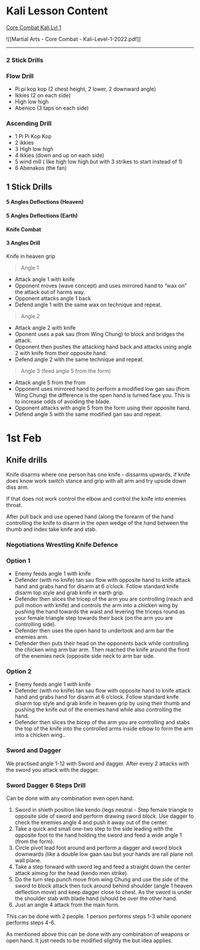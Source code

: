 
# Kali Lesson Content
[Core Combat Kali Lvl 1 ](https://drive.google.com/file/d/1TwyNwoZnq_dT9JPaobbSZzrYEtkbA7-C/view?usp=sharing)

![[Martial Arts - Core Combat - Kali-Level-1-2022.pdf]]




---

### 2 Stick Drills

### Flow Drill
-   Pi pi kop kop (2 chest height, 2 lower, 2 downward angle)
-   Ikkies (2 on each side)
-   High low high
-   Abenico (3 taps on each side)


### Ascending Drill
-   1 Pi Pi Kop Kop
-   2 ikkies
-   3 High low high
-   4 Ikkies (down and up on each side)
-   5 wind mill ( like high low high but with 3 strikes to start instead of 1)
-   6 Abenakos (the fan)


## 1 Stick Drills

#### 5 Angles Deflections (Heaven)

#### 5 Angles Deflections (Earth)

#### Knife Combat

#### 3 Angles Drill
Knife in heaven grip

> Angle 1
-   Attack angle 1 with knife
-   Opponent moves (wave concept) and uses mirrored hand to “wax on” the attack out of harms way.
-   Opponent attacks angle 1 back
-   Defend angle 1 with the same wax on technique and repeat.

> Angle 2
-   Attack angle 2 with knife
-   Oponent uses a pak sau (from Wing Chung) to block and bridges the attack.
-   Opponent then pushes the attacking hand back and attacks using angle 2 with knife from their opposite hand.
-   Defend angle 2 with the same technique and repeat.

> Angle 3 (feed angle 5 from the form)
-   Attack angle 5 from the from
-   Opponent uses mirrored hand to perform a modified low gan sau (from Wing Chung) the difference is the open hand is turned face you. This is to increase odds of avoiding the blade.
-   Opponent attacks with angle 5 from the form using their opposite hand.
-   Defend angle 5 with the same modified gan sau and repeat.


# 1st Feb

## Knife drills
Knife disarms where one person has one knife - dissarms upwards, if knife does know work switch stance and grip with alt arm and try upside down diss arm.

If that does not work control the elbow and control the knife into enemies throat.

After pull back and use opened hand (along the forearm of the hand controlling the knife to disarm in the open wedge of the hand between the thumb and index take knife and stab.

### Negotiations Wrestling Knife Defence


### Option 1
-   Enemy feeds angle 1 with knife
-   Defender (with no knife) tan sau flow with opposite hand to knife attack hand and grabs hand for disarm at 6 o’clock. Follow standard knife disarm top style and grab knife in earth grip.
-   Defender then slices the tricep of the arm you are controlling (reach and pull motion with knife) and controls the arm into a chicken wing by pushing the hand towards the waist and levering the triceps round as your female triangle step towards their back (on the arm you are controlling side).
-   Defender then uses the open hand to undertook and arm bar the enemies arm.
-   Defender then puts their head on the opponents back while controlling the chicken wing arm bar arm. Then reached the knife around the front of the enemies neck (opposite side neck to arm bar side.


### Option 2
-   Enemy feeds angle 1 with knife
-   Defender (with no knife) tan sau flow with opposite hand to knife attack hand and grabs hand for disarm at 6 o’clock. Follow standard knife disarm top style and grab knife in heaven grip by using their thumb and pushing the knife out of the enemies hand while also controlling the hand.
-   Defender then slices the bicep of the arm you are controlling and stabs the top of the knife into the controlled arms inside elbow to form the arm into a chicken wing..


### Sword and Dagger
We practised angle 1-12 with Sword and dagger. After every 2 attacks with the sword you attack with the dagger.


### Sword Dagger 6 Steps Drill
Can be done with any combination even open hand.
1.  Sword in shieth position like kendo (legs neutral - Step female triangle to opposite side of sword and perform drawing sword block. Use dagger to check the enemies angle 4 and push it away out of the center.
2.  Take a quick and small one-two step to the side leading with the opposite foot to the hand holding the sword and feed a wide angle 1 (from the form).
3.  Circle pivot lead foot around and perform a dagger and sword block downwards (like a double low gaan sau but your hands are rail plane not wall plane.
4.  Take a step forward with sword leg and feed a straight down the center attack aiming for the head (kendo men strike).
5.  Do the turn step punch move from wing Chung and use the side of the sword to block attack then tuck around behind shoulder (angle 1 heaven deflection move) and keep dagger close to chest. As the sword is under the shoulder stab with blade hand (should be over the other hand.
6.  Just an angle 4 attack from the main form.

This can be done with 2 people. 1 person performs steps 1-3 while oponent performs steps 4-6.

As mentioned above this can be done with any combination of weapons or open hand. It just needs to be modified slightly the but idea applies.
